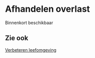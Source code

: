 # Afhandelen overlast

Binnenkort beschikbaar

## Zie ook

[Verbeteren leefomgeving](../verbeteren-leefomgeving/)  
